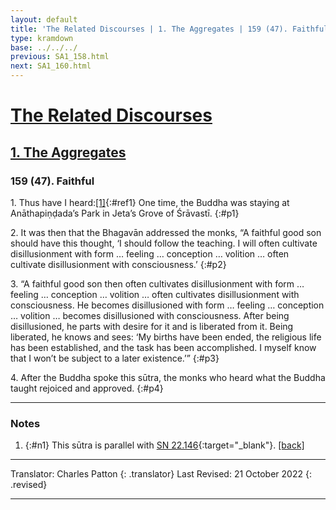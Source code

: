 ```yaml
---
layout: default
title: 'The Related Discourses | 1. The Aggregates | 159 (47). Faithful'
type: kramdown
base: ../../../
previous: SA1_158.html
next: SA1_160.html
---
```


# [The Related Discourses](../index.html)
## [1. The Aggregates](index.html)
### 159 (47). Faithful

1\. Thus have I heard:[\[1\]](#n1){:#ref1} One time, the Buddha was staying at Anāthapiṇḍada’s Park in Jeta’s Grove of Śrāvastī.
{:#p1}

2\. It was then that the Bhagavān addressed the monks, “A faithful good son should have this thought, ‘I should follow the teaching. I will often cultivate disillusionment with form … feeling … conception … volition … often cultivate disillusionment with consciousness.’
{:#p2}

3\. “A faithful good son then often cultivates disillusionment with form … feeling … conception … volition … often cultivates disillusionment with consciousness. He becomes disillusioned with form … feeling … conception … volition … becomes disillusioned with consciousness. After being disillusioned, he parts with desire for it and is liberated from it. Being liberated, he knows and sees: ‘My births have been ended, the religious life has been established, and the task has been accomplished. I myself know that I won’t be subject to a later existence.’”
{:#p3}

4\. After the Buddha spoke this sūtra, the monks who heard what the Buddha taught rejoiced and approved.
{:#p4}

---

### Notes

1. {:#n1} This sūtra is parallel with [SN 22.146](https://suttacentral.net/sn22.146){:target="_blank"}. [\[back\]](#ref1)

---

Translator: Charles Patton
{: .translator}
Last Revised: 21 October 2022
{: .revised}

---
